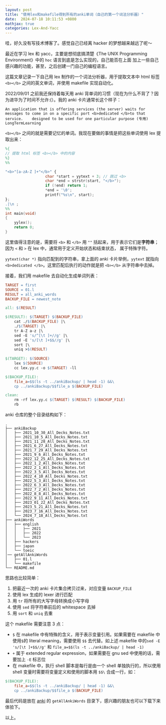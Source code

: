```yaml
---
layout: post
title: "使用lex和makefile得到所有的anki单词（自己的第一个词法分析器）"
date:  2024-07-18 10:11:53 +0800
mathjax: true
categories: Lex-And-Yacc
---
```


哇，好久没有写技术博客了。感觉自己已经离 hacker 的梦想越来越远了呢～

最近在学习 lex 和 yacc，主要是想彻底搞清楚《The UNIX Programming Environment》中的 `hoc` 语言到底是怎么实现的，自己能否在上面
加上一些自己感兴趣的功能，甚至，之后创建一门自己的编程语言。

这篇文章记录一下自己用 lex 制作的一个词法分析器，用于提取文本中 html 标签 `<b></b>` 之间的英文单词，并使用 makefile 实现自动化。

2022/09/01 之前我还保持着每天用 anki 背单词的习惯（现在为什么不背了？因为进华为了时间不允许:(）。我的 anki 卡片通常长这个样子：
```
An application that is offering services (the server) waits for messages to come in on a specific port <b>dedicated </b>to that service.	designed to be used for one particular purpose (专用)	LongTermLearning
```
`<b></b>` 之间的就是需要记忆的单词。我现在要做的事情是把这些单词使用 lex 提取出来：
```lex
%{
// 提取 html 标签 <b></b> 中的内容
%}
%%

"<b>"[a-zA-Z ]+"</b>" {
                  char *start = yytext + 3; // 跳过 <b>
                  char *end = strstr(start, "</b>");
                  if (!end) return 1;
                  *end = '\0';
                  printf("%s\n", start);
};
.|\n ;
%%
int main(void)
{
    yylex();
    return 0;
}
```

这里值得注意的是，需要将 `<b>` 和 `</b>` 用 `""` 括起来，用于表示它们是**字符串**；因为 `<` 和 `>` 在 lex 中，通常用于定义开始状态和结束状态，
属于特殊字符。

`yytext(char *)` 指向匹配到的字符串，拿上面的 anki 卡片举例，`yytext` 就指向 `<b>dedicated </b>`。这里匹配后执行的动作就是把 `<b></b>`
从字符串中去掉。

接着，我们用 makefile 去自动化生成单词列表：
```makefile
TARGET = first
SOURCE = 01.l
RESULT = all_anki_words
BACKUP_FILE = newest_note

all: $(RESULT)

$(RESULT): $(TARGET) $(BACKUP_FILE)
	cat ./$(BACKUP_FILE) |\
	./$(TARGET) |\
	tr A-Z a-z |\
	sed -E 's/^[\t ]+//g' |\
	sed -E 's/[\t ]+$$//g' |\
	sort |\
	uniq >$(RESULT)
	
$(TARGET): $(SOURCE)
	lex $(SOURCE)
	cc lex.yy.c -o $(TARGET) -ll

$(BACKUP_FILE):
	file_a=$$(ls -t ../ankiBackup/ | head -1) &&\
	cp ../ankiBackup/$$file_a $(BACKUP_FILE)

clean:
	rm -rf lex.yy.c $(TARGET) $(RESULT) $(BACKUP_FILE)
	rb
```

anki 仓库的整个目录结构如下：
```
.
├── ankiBackup
│   ├── 2021_10_30_All_Decks_Notes.txt
│   ├── 2021_10_5_All_Decks_Notes.txt
│   ├── 2021_11_28_All_Decks_Notes.txt
│   ├── 2021_6_27_All_Decks_Notes.txt
│   ├── 2021_7_29_All_Decks_Notes.txt
│   ├── 2021_9_6_All_Decks_Notes.txt
│   ├── 2022_12_25_All_Decks_Notes.txt
│   ├── 2022_1_2_All_Decks_Notes.txt
│   ├── 2022_2_1_All_Decks_Notes.txt
│   ├── 2022_3_5_All_Decks_Notes.txt
│   ├── 2022_4_10_All_Decks_Notes.txt
│   ├── 2022_5_3_All_Decks_Notes.txt
│   ├── 2022_6_3_All_Decks_Notes.txt
│   ├── 2022_7_2_All_Decks_Notes.txt
│   ├── 2022_8_8_All_Decks_Notes.txt
│   ├── 2022_9_11_All_Decks_Notes.txt
│   ├── 2023_01_22_All_Decks_Notes.txt
│   ├── 2023_5_21_All_Decks_Notes.txt
│   ├── 2023_7_16_All_Decks_Notes.txt
│   └── 2024_7_18_All_Decks_Notes.txt
├── ankiWords
│   ├── english
│   │   ├── 2021
│   │   ├── 2022
│   │   └── 2023
│   ├── hackers
│   ├── japan
│   └── toeic
│── getAllAnkiWords
│   ├── 01.l
│   └── makefile
└── README.md
```

思路也比较简单：
1. 把最近一次的 anki 卡片集合拷贝过来，对应变量 `BACKUP_FILE`
2. 使用 lex 生成的 lexer 进行匹配
3. 用 `tr` 将所有的大写字母转换成小写字母
4. 使用 `sed` 将字符串前后的 whitespace 去掉
5. 用 `sort` 和 `uniq` 去重

这个 makefile 需要注意 3 点：
- `$` 在 makefile 中有特殊的含义，用于表示变量引用。如果需要在 makefile 中使用`$`的 literal meaning，需要使用 `$$` 去代替。如上述 makefile 中的`sed -E 's/[\t ]+$$//g'` 和 `file_a=$$(ls -t ../ankiBackup/ | head -1)`
- `+` 属于 extended regular expression，如果需要在 gnu sed 中使用的话，需要加上 `-E` 标志位
- 在 makefile 中，执行 shell 脚本是每行是由一个 shell 单独执行的，所以使用 shell 变量时需要将变量定义和使用的脚本用 `$$\` 合成一行，如：
```makefile
$(BACKUP_FILE):
	file_a=$$(ls -t ../ankiBackup/ | head -1) &&\
	cp ../ankiBackup/$$file_a $(BACKUP_FILE)
```

最后代码是放在 [anki](https://github.com/guo-sj/anki) 的 `getAllAnkiWords` 目录下，感兴趣的朋友也可以下载下来体验下。

以上。
